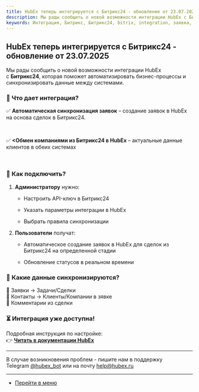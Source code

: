 ```yaml
---
title: HubEx теперь интегрируется с Битрикс24 - обновление от 23.07.2025
description: Мы рады сообщить о новой возможности интеграции HubEx с Битрикс24, которая поможет автоматизировать бизнес-процессы и синхронизировать данные между системами
keywords: Интеграция, Битрикс, Битрикс24, bitrix, integration, заявка, заявки, hubex, хабекс, хубекс, хабикс
---
```


<html lang="ru">
<head>
</head>
<body>
<h2><strong>HubEx теперь интегрируется с Битрикс24 - обновление от 23.07.2025</strong></h2>
<p class="ds-markdown-paragraph">Мы рады сообщить о новой возможности интеграции HubEx с&nbsp;<strong>Битрикс24</strong>, которая поможет автоматизировать бизнес-процессы и синхронизировать данные между системами.</p>
<h3>🔹&nbsp;<strong>Что дает интеграция?</strong></h3>
<p class="ds-markdown-paragraph">✅&nbsp;<strong>Автоматическая синхронизация заявок</strong>&nbsp;&ndash; создание заявок в HubEx на основа сделок в Битрикс24.</p>
<br />
<p class="ds-markdown-paragraph">✅&nbsp;<strong><Обмен компаниями из Битрикс24 в HubEx</strong>&nbsp;&ndash; актуальные данные клиентов в обеих системах</p>
<br />
<h3>🔹&nbsp;<strong>Как подключить?</strong></h3>
<ol start="1">
<li>
<p class="ds-markdown-paragraph"><strong>Администратору</strong>&nbsp;нужно:</p>
<ul>
<li>
<p class="ds-markdown-paragraph">Настроить API-ключ в Битрикс24</p>
</li>
<li>
<p class="ds-markdown-paragraph">Указать параметры интеграции в HubEx</p>
</li>
<li>
<p class="ds-markdown-paragraph">Выбрать правила синхронизации</p>
</li>
</ul>
</li>
<li>
<p class="ds-markdown-paragraph"><strong>Пользователи</strong>&nbsp;получат:</p>
<ul>
<li>
<p class="ds-markdown-paragraph">Автоматическое создание заявок в HubEx для сделок из Битрикс24 на определенной стадии</p>
</li>
<li>
<p class="ds-markdown-paragraph">Обновление статусов в реальном времени</p>
</li>
</ul>
</li>
</ol>
<h3>🔹&nbsp;<strong>Какие данные синхронизируются?</strong></h3>
<p class="ds-markdown-paragraph">📌 Заявки &rarr; Задачи/Сделки<br />📌 Контакты &rarr; Клиенты/Компании в зявке<br />📌 Комментарии из сделки</p>
<h3>⏳&nbsp;<strong>Интеграция уже доступна!</strong></h3>
<p class="ds-markdown-paragraph">Подробная инструкция по настройке:<br />👉&nbsp;<strong><a href="https://wiki.hubex.ru/docs/FAQ/RU/admin/IntegrationBitrix24.html" target="_blank" rel="noreferrer">Читать в документации HubEx</a></strong></p>
<hr class="" data-start="3160" data-end="3163" />
<p class="" data-start="3165" data-end="3344">В случае возникновения проблем - пишите нам в поддержку Telegram&nbsp;<a href="https://t.me/hubex_bot" target="_blank" rel="noopener">@hubex_bot</a>&nbsp;или на почту&nbsp;<a href="mailto:help@hubex.ru">help@hubex.ru</a></p>
</body>
</html>

____
- [Перейти в меню](http://wiki.hubex.ru)
